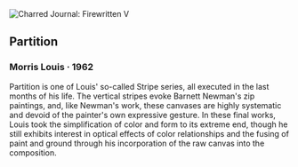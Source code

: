 <div class="artwork-of-the-day">
  <div class="container">
    <div class="img-wrapper">
      <img
        src="https://uploads7.wikiart.org/images/morris-louis/partition-1962.jpg!Large.jpg"
        alt="Charred Journal: Firewritten V" />
    </div>
    <div class="artwork-detail">
      <div class="artwork-origin"> 
        <h2 class="artwork-name">Partition</h2>
        <h3 class="artist">
          Morris Louis
                    ·  1962
        </h3>
      </div>
      <p class="description">
        <span class="artwork-description-text ng-binding" ng-bind-html="viewModel.ArtworkOfTheDay.Description | unsafe">Partition is one of Louis' so-called Stripe series, all executed in the last months of his life. The vertical stripes evoke Barnett Newman's zip paintings, and, like Newman's work, these canvases are highly systematic and devoid of the painter's own expressive gesture. In these final works, Louis took the simplification of color and form to its extreme end, though he still exhibits interest in optical effects of color relationships and the fusing of paint and ground through his incorporation of the raw canvas into the composition. </span>
                        <div class="text-shadow-container" ng-show="showShadow" style=""></div>
      </p>
    </div>
  </div>

</div>
